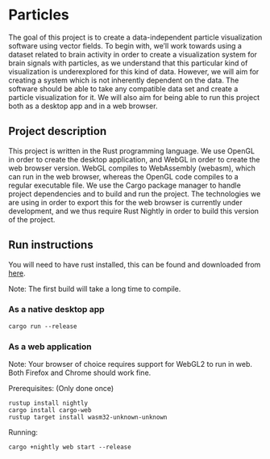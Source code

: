 # Particles

The goal of this project is to create a data-independent particle visualization software using vector fields. To begin with, we’ll work towards using a dataset related to brain activity in order to create a visualization system for brain signals with particles, as we understand that this particular kind of visualization is underexplored for this kind of data. However, we will aim for creating a system which is not inherently dependent on the data. The software should be able to take any compatible data set and create a particle visualization for it. We will also aim for being able to run this project both as a desktop app and in a web browser.

## Project description

This project is written in the Rust programming language. We use OpenGL in order to create the desktop application, and WebGL in order to create the web browser version. WebGL compiles to WebAssembly (webasm), which can run in the web browser, whereas the OpenGL code compiles to a regular executable file. We use the Cargo package manager to handle project dependencies and to build and run the project. The technologies we are using in order to export this for the web browser is currently under development, and we thus require Rust Nightly in order to build this version of the project.

## Run instructions

You will need to have rust installed, this can be found and downloaded from [here](https://www.rust-lang.org/en-US/).

Note: The first build will take a long time to compile.

### As a native desktop app

```
cargo run --release
```

### As a web application

Note: Your browser of choice requires support for WebGL2 to run in web. Both Firefox and Chrome should work fine.

Prerequisites: (Only done once)

```
rustup install nightly
cargo install cargo-web
rustup target install wasm32-unknown-unknown
```

Running:

```
cargo +nightly web start --release
```
